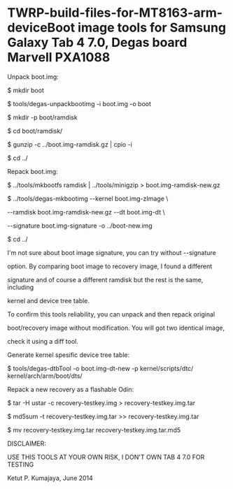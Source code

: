 # TWRP-build-files-for-MT8163-arm-deviceBoot image tools for Samsung Galaxy Tab 4 7.0, Degas board Marvell PXA1088

Unpack boot.img:

$ mkdir boot

$ tools/degas-unpackbootimg -i boot.img -o boot

$ mkdir -p boot/ramdisk

$ cd boot/ramdisk/

$ gunzip -c ../boot.img-ramdisk.gz | cpio -i

$ cd ../

Repack boot.img:

$ ../tools/mkbootfs ramdisk | ../tools/minigzip > boot.img-ramdisk-new.gz

$ ../tools/degas-mkbootimg --kernel boot.img-zImage \

--ramdisk boot.img-ramdisk-new.gz --dt boot.img-dt \

--signature boot.img-signature -o ../boot-new.img

$ cd ../

I'm not sure about boot image signature, you can try without --signature

option. By comparing boot image to recovery image, I found a different

signature and of course a different ramdisk but the rest is the same, including

kernel and device tree table.

To confirm this tools reliability, you can unpack and then repack original

boot/recovery image without modification. You will got two identical image,

check it using a diff tool.

Generate kernel spesific device tree table:

$ tools/degas-dtbTool -o boot.img-dt-new -p kernel/scripts/dtc/ kernel/arch/arm/boot/dts/

Repack a new recovery as a flashable Odin:

$ tar -H ustar -c recovery-testkey.img > recovery-testkey.img.tar

$ md5sum -t recovery-testkey.img.tar >> recovery-testkey.img.tar

$ mv recovery-testkey.img.tar recovery-testkey.img.tar.md5

DISCLAIMER:

USE THIS TOOLS AT YOUR OWN RISK, I DON'T OWN TAB 4 7.0 FOR TESTING

Ketut P. Kumajaya, June 2014
